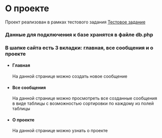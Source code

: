 # О проекте
Проект реализован в рамках тестового задания [Тестовое задание](https://disk.yandex.ru/i/qlQj4syX0PXlvw)
### Данные для подключения к базе хранятся в файле db.php
### В шапке сайта есть 3 вкладки: главная, все сообщения и о проекте
* #### Главная
  На данной странице можно создать новое сообщение
* #### Все сообщения
  На данной странице можно просмотреть все созданные сообщения в виде таблицы с возможностью сортировки по каждому из полей таблицы
* #### О проекте
  На данной странице можно узнать о проекте